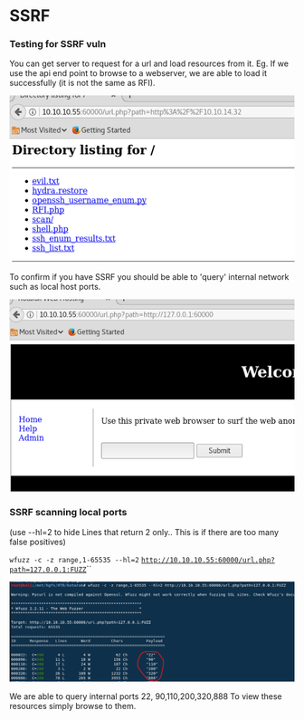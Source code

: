 # SSRF

### Testing for SSRF vuln

You can get server to request for a url and load resources from it. Eg. If we use the api end point to browse to a webserver, we are able to load it successfully \(it is not the same as RFI\).

![](../.gitbook/assets/image%20%2813%29.png)

To confirm if you have SSRF you should be able to 'query' internal network such as local host ports.

![](../.gitbook/assets/image%20%288%29.png)

### SSRF scanning local ports

\(use --hl=2 to hide Lines that return 2 only.. This is if there are too many false positives\) 

`wfuzz -c -z range,1-65535 --hl=2` [`http://10.10.10.55:60000/url.php?path=127.0.0.1:FUZZ`](http://10.10.10.55:60000/url.php?path=127.0.0.1:FUZZ)\`\`

![](../.gitbook/assets/image%20%2814%29.png)

We are able to query internal ports 22, 90,110,200,320,888 To view these resources simply browse to them.

